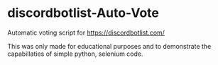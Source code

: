 # discordbotlist-Auto-Vote
Automatic voting script for https://discordbotlist.com/

This was only made for educational purposes and to demonstrate the capabillaties of simple python, selenium code.
